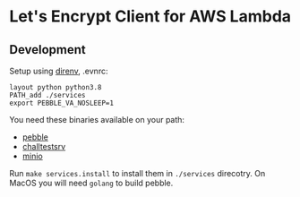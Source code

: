 # Let's Encrypt Client for AWS Lambda

## Development

Setup using [direnv](https://direnv.net/), .evnrc:

    layout python python3.8
    PATH_add ./services
    export PEBBLE_VA_NOSLEEP=1

You need these binaries available on your path:

 - [pebble](https://github.com/letsencrypt/pebble/releases)
 - [challtestsrv](https://github.com/letsencrypt/pebble/releases)
 - [minio](https://min.io/download)

Run `make services.install` to install them in `./services` direcotry.
On MacOS you will need `golang` to build pebble.

